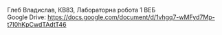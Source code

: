 Глеб Владислав, КВ83, Лабораторна робота 1 ВЕБ <br/>
Google Drive: https://docs.google.com/document/d/1vhgq7-wMFyd7Mp-t7I0hKpCwdTAdtT46
